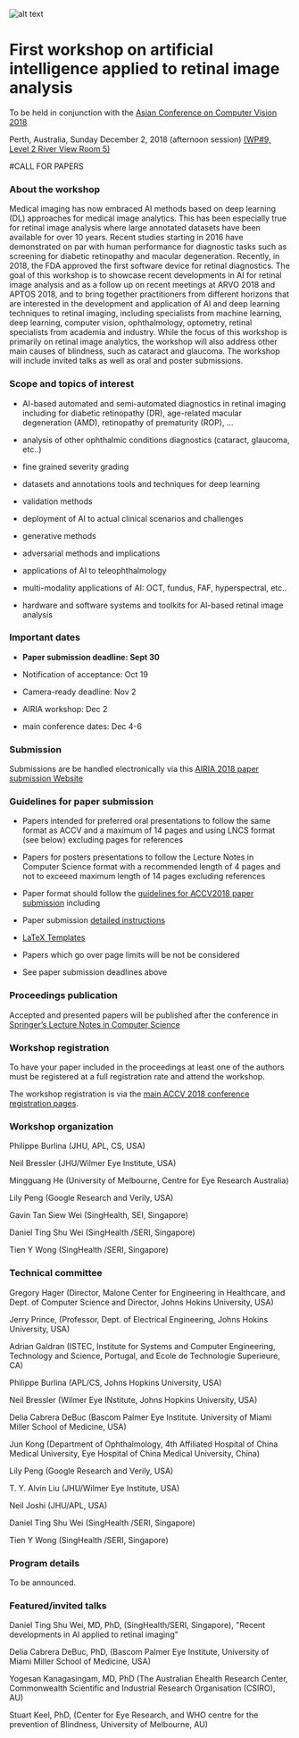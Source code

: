 ![alt text](https://resvirtualis.github.io/airia2018/AIRIA_4.png "Logo AIRIA")




# First workshop on artificial intelligence applied to retinal image analysis 


To be held in conjunction with the 
[Asian Conference on Computer Vision 2018](http://accv2018.net)

Perth, Australia, Sunday December 2, 2018 (afternoon session)
[(WP#9, Level 2 River View
Room 5)](http://accv2018.net/program/#workshops)

 

#CALL FOR PAPERS

### About the workshop

Medical imaging has now embraced AI methods based on deep learning (DL) approaches for medical image analytics. This has been especially true for retinal image analysis where large annotated datasets have been available for over 10 years. Recent studies starting in  2016 have demonstrated on par with human performance for diagnostic tasks such as screening for diabetic retinopathy and macular degeneration. Recently, in 2018, the FDA approved the first software device for retinal diagnostics. The goal of this workshop is to showcase recent developments in AI for retinal image analysis and as a follow up on recent meetings at ARVO 2018 and APTOS 2018, and to bring together practitioners from different horizons that are interested in the development and application of AI and deep learning techniques to retinal imaging, including specialists from machine learning, deep learning, computer vision, ophthalmology, optometry, retinal specialists from academia and industry. While the focus of this workshop is primarily on retinal image analytics, the workshop will also address other main causes of blindness, such as cataract and glaucoma. The workshop will include invited talks as well as oral and poster submissions.

 

### Scope and topics of interest

- AI-based automated and semi-automated diagnostics in retinal imaging including for diabetic retinopathy (DR), age-related macular degeneration (AMD), retinopathy of prematurity (ROP), ...


- analysis of other ophthalmic conditions diagnostics (cataract, glaucoma, etc..)

- fine grained severity grading

- datasets and annotations tools and techniques for deep learning

- validation methods

- deployment of AI to actual clinical scenarios and challenges

- generative methods

- adversarial methods and implications

- applications of AI to teleophthalmology

- multi-modality applications of AI: OCT, fundus, FAF, hyperspectral, etc..

- hardware and software systems and toolkits for AI-based retinal image analysis

 

 

### Important dates

- **Paper submission deadline:    Sept 30**  

- Notification of acceptance:   Oct 19

- Camera-ready deadline:     Nov 2

- AIRIA  workshop: Dec 2

- main conference dates: Dec 4-6

### Submission 

Submissions are be handled electronically via this [AIRIA 2018 paper submission Website](https://cmt3.research.microsoft.com/AIRIA2018/)

### Guidelines for paper submission

- Papers intended for preferred oral presentations to follow the same format as ACCV and a maximum of 14 pages and using LNCS format (see below) excluding pages for references

- Papers for posters presentations to follow the Lecture Notes in Computer Science format with a recommended length of 4 pages and not to exceeed maximum length of 14 pages excluding references


- Paper format should follow the [guidelines for ACCV2018 paper submission](http://accv2018.net/call-for-papers/#guidelines) including




 - Paper submission [detailed instructions](http://accv2018.net/wp-content/uploads/accv2018submission.pdf) 

 - [LaTeX Templates](https://aiaesthetics.github.io/accv2018kit.zip)


 - Papers which go over page limits will be not be considered

- See paper submission deadlines above

### Proceedings publication ####

Accepted and presented papers will be published after the conference in [Springer’s Lecture Notes in Computer Science](https://www.springer.com/gp/computer-science/lncs?countryChanged=true)

### Workshop registration

To have your paper included in the proceedings at least one of the authors must be registered at a full registration rate and attend the workshop.

The workshop registration is via the [main ACCV 2018 conference registration pages](http://accv2018.net/attending/#_registration).

 

### Workshop organization

Philippe Burlina  (JHU, APL, CS, USA)

Neil Bressler (JHU/Wilmer Eye Institute, USA)

Mingguang He (University of Melbourne, Centre for Eye Research Australia)

Lily Peng (Google Research and Verily, USA)

Gavin Tan Siew Wei (SingHealth, SEI, Singapore)

Daniel Ting Shu Wei (SingHealth /SERI, Singapore)

Tien Y Wong (SingHealth /SERI, Singapore)

 

### Technical committee

Gregory Hager (Director, Malone Center for Engineering in Healthcare, and Dept. of Computer Science and Director, Johns Hokins University, USA)

Jerry Prince, (Professor, Dept. of Electrical Engineering, Johns Hokins University, USA)

Adrian Galdran (ISTEC, Institute for Systems and Computer Engineering, Technology and Science, Portugal, and Ecole de Technologie Superieure, CA)

Philippe Burlina (APL/CS, Johns Hopkins University, USA)

Neil Bressler (Wilmer Eye INstitute, Johns Hopkins University, USA)

Delia Cabrera DeBuc (Bascom Palmer Eye Institute.
University of Miami Miller School of Medicine, USA)

Jun Kong (Department of Ophthalmology, 4th Affiliated Hospital of China Medical University, Eye Hospital of China Medical University, China)

Lily Peng (Google Research and Verily, USA)

T. Y. Alvin Liu (JHU/Wilmer Eye Institute, USA)

Neil Joshi (JHU/APL, USA)

Daniel Ting Shu Wei (SingHealth /SERI, Singapore)

Tien Y Wong (SingHealth /SERI, Singapore)

### Program details


To be announced.

### Featured/invited talks

Daniel Ting Shu Wei, MD, PhD, (SingHealth/SERI, Singapore), "Recent developments in AI applied to retinal imaging"

Delia Cabrera DeBuc, PhD, (Bascom Palmer Eye Institute,
University of Miami Miller School of Medicine, USA)

Yogesan Kanagasingam, MD, PhD (The Australian Ehealth Research Center, Commonwealth Scientific and Industrial Research Organisation (CSIRO), AU)

Stuart Keel, PhD, (Center for Eye Research, and WHO centre for the prevention of Blindness, University of Melbourne, AU)




